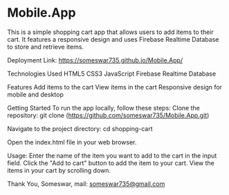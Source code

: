 # Mobile.App
This is a simple shopping cart app that allows users to add items to their cart. It features a responsive design and uses Firebase Realtime Database to store and retrieve items.

Deployment Link: https://someswar735.github.io/Mobile.App/

Technologies Used
HTML5
CSS3
JavaScript
Firebase Realtime Database

Features
Add items to the cart
View items in the cart
Responsive design for mobile and desktop

Getting Started
To run the app locally, follow these steps:
   Clone the repository: git clone (https://github.com/someswar735/Mobile.App.git)

Navigate to the project directory:
   cd shopping-cart

Open the index.html file in your web browser.

Usage:
Enter the name of the item you want to add to the cart in the input field.
Click the "Add to cart" button to add the item to your cart.
View the items in your cart by scrolling down.

Thank You,
Someswar,
mail: someswar735@gmail.com
